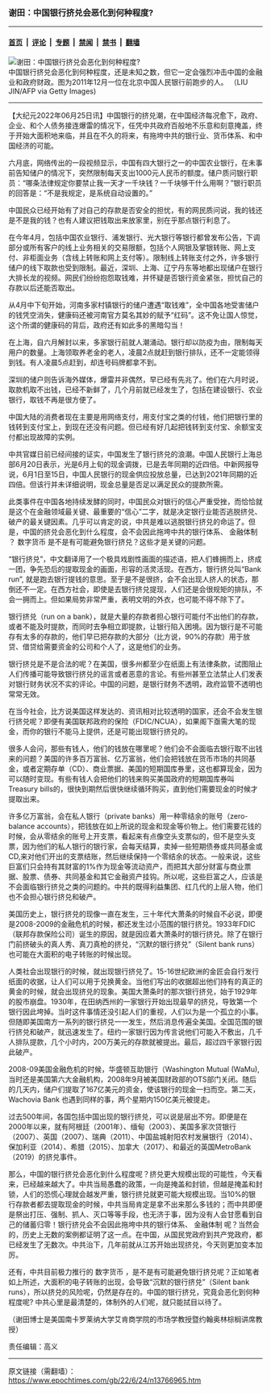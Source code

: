 ### 谢田：中国银行挤兑会恶化到何种程度?

---

#### [首页](../../../..?n13766965) &nbsp;|&nbsp; [评论](../../../../../epoch-comment?n13766965) &nbsp;|&nbsp; [专题](../../../../../epoch-special?n13766965) &nbsp;|&nbsp; [禁闻](../../../../../epoch-news?n13766965) &nbsp;|&nbsp; [禁书](../../../../../books?n13766965) &nbsp;|&nbsp; [翻墙](https://github.com/gfw-breaker/nogfw/blob/master/README.md?n13766965)


<div><img alt="谢田：中国银行挤兑会恶化到何种程度?" class="attachment-djy_600_400 size-djy_600_400 wp-post-image" src="https://i.epochtimes.com/assets/uploads/2022/06/id13767026-China-bank-run-GettyImages-134332392-600x400.jpg"/>
<div class="caption">
 中国银行挤兑会恶化到何种程度，还是未知之数，但它一定会强烈冲击中国的金融业和政府财政。图为2011年12月一位在北京中国人民银行前跑步的人。 （LIU JIN/AFP via Getty Images)
</div></div><hr/><div class="post_content" id="artbody" itemprop="articleBody">
 <!-- article content begin -->
 <p>
  【大纪元2022年06月25日讯】中国银行的挤兑潮，在中国经济每况愈下，政府、企业、和个人债务接连爆雷的情况下，任凭中共政府百般地不乐意和刻意掩盖，终于开始大面积地来临，并且在不久的将来，有拖垮中共的银行业、货币体系、和中国经济的可能。
 </p>
 <p>
  六月底，网络传出的一段视频显示，中国有四大银行之一的中国农业银行，在未事前告知储户的情况下，突然限制每天支出1000元人民币的额度。储户质问银行职员：“哪条法律规定你要禁止我一天才一千块钱？一千块够干什么用啊？”银行职员的回答是：“不是我规定，是系统自动设置的。”
 </p>
 <p>
  中国民众已经开始有了对自己的存款是否安全的担忧，有的网民质问说，我的钱还是不是我的钱？也有人建议把钱取出来放家里，别在乎那点银行利息了。
 </p>
 <p>
  在今年4月，包括中国农业银行、浦发银行、光大银行等银行都曾发布公告，下调部分或所有客户的线上业务相关的交易限额，包括个人网银及掌银转账、网上支付、非柜面业务（含线上转账和网上支付等）。限制线上转账支付之外，许多银行储户的线下取款也受到限制。最近，深圳、上海、辽宁丹东等地都出现储户在银行大排长龙的视频。网民们纷纷抱怨取钱难，并怀疑是否银行资金紧张，担忧自己的存款以后还能否取出。
 </p>
 <p>
  从4月中下旬开始，河南多家村镇银行的储户遭遇“取钱难”，全中国各地受害储户的钱凭空消失，健康码还被河南官方莫名其妙的赋予“红码”。这不免让国人惊觉，这个所谓的健康码的背后，政府还有如此多的黑暗勾当！
 </p>
 <p>
  在上海，自六月解封以来，多家银行前就人潮涌动。银行却以防疫为由，限制每天用户的数量。上海领取养老金的老人，凌晨2点就赶到银行排队，还不一定能领得到钱。有人凌晨5点赶到，却连号码牌都拿不到。
 </p>
 <p>
  深圳的储户则告诉海外媒体，爆雷并非偶然，早已经有先兆了。他们在六月时说，取款机取不出钱，已经不新鲜了，几个月前就已经发生了，包括在建设银行、农业银行，取钱不再是很方便了。
 </p>
 <p>
  中国大陆的消费者现在主要是用网络支付，用支付宝之类的付钱，他们把银行里的钱转到支付宝上，到现在还没有问题。但已经有好几起把钱转到支付宝、余额宝支付都出现故障的实例。
 </p>
 <p>
  中共官媒日前已经间接的证实，中国发生了银行挤兑的浪潮。中国人民银行上海总部6月20日表示，光是6月上旬的现金调拨，已是去年同期的近四倍。中新网报导说，6月1日至15日，中国人民银行的现金供应投放总量，已达到2021年同期的近四倍。但该行并未详细说明，现金总量是否足以满足民众的提款所需。
 </p>
 <p>
  此类事件在中国各地持续发酵的同时，中国民众对银行的信心严重受挫，而恰恰就是这个在金融领域最关键、最重要的“信心”二字，就是决定银行业能否逃脱挤兑、破产的最关键因素。几乎可以肯定的说，中共是难以逃脱银行挤兑的命运了。但是，中国的挤兑会恶化到什么程度，会不会因此拖垮中共的银行体系、
  <ok href="https://www.epochtimes.com/gb/tag/%E9%87%91%E8%9E%8D%E4%BD%93%E5%88%B6.html">
   金融体制
  </ok>
  ？
  <ok href="https://www.epochtimes.com/gb/tag/%E6%95%B0%E5%AD%97%E8%B4%A7%E5%B8%81.html">
   数字货币
  </ok>
  是不是有可能避免银行挤兑？这些才是关键的问题。
 </p>
 <p>
  “银行挤兑”，中文翻译用了一个极具戏剧性画面的描述语，把人们蜂拥而上，挤成一团，争先恐后的提取现金的画面，形容的活灵活现。在西方，银行挤兑叫“Bank run”, 就是跑去银行提钱的意思。至于是不是很挤，会不会出现人挤人的状态，那倒还不一定。在西方社会，即使是去银行挤兑提现，人们还是会很规矩的排队，不会一拥而上。但如果局势非常严重，表明文明的外衣，也可能不得不除下了。
 </p>
 <p>
  银行挤兑（run on a bank），就是大量的存款者担心银行可能付不出他们的存款，或者不能及时提款，而同时去争相立即提款，让银行陷入困境。因为银行是不可能存有太多的存款的，他们早已把存款的大部分（比方说，90%的存款）用于放贷、借贷给需要资金的公司和个人了，这是他们的业务。
 </p>
 <p>
  银行挤兑是不是合法的呢？在美国，很多州都至少在纸面上有法律条款，试图阻止人们传播可能导致银行挤兑的谣言或者恶意的言论。有些州甚至立法禁止人们发表对银行财务状况不实的评论。中国的问题，是银行财务不透明，政府监管不透明也常常无效。
 </p>
 <p>
  在当今社会，比方说美国这样发达的、资讯相对比较透明的国家，还会不会发生银行挤兑呢？即便有美国联邦政府的保险（FDIC/NCUA），如果阁下亟需大笔的现金，而你的银行不能马上提供，还是可能出现银行挤兑的。
 </p>
 <p>
  很多人会问，那些有钱人，他们的钱放在哪里呢？他们会不会面临去银行取不出钱来的问题？美国的许多百万富翁、亿万富翁，他们会把钱放在货币市场的共同基金，或者定期存单（CD）、商业票据、美国的短期国库券里，这也都算现金，因为可以随时变现。有些有钱人会把他们的钱来购买美国政府的短期国库券叫Treasury bills的，很快到期然后很快继续循环购买，直到他们需要现金的时候才提取出来。
 </p>
 <p>
  许多亿万富翁，会在私人银行（private banks）用一种零结余的账号（zero-balance accounts），把钱放在如上所说的现金和现金等价物上。他们需要花钱的时候，会从零结余的账号上开支票，看起来有点像空头支票似的，但不是空头支票，因为他们的私人银行的银行家，会每天结算，卖掉一些短期债券或共同基金或CD,来对他们开出的支票结账，然后继续保持一个零结余的状态。一般来说，这些巨富们只会持有其财富的1%作为现金等流动资产，而把其大部分财富与商业票据、股票、债券、共同基金和其它金融资产挂钩。所以呢，这些巨富之人，应该是不会面临银行挤兑之类的问题的。中共的既得利益集团、红几代的上层人物，他们也不会担心银行挤兑和破产。
 </p>
 <p>
  美国历史上，银行挤兑的现像一直在发生，三十年代大萧条的时候自不必说，即便是2008-2009的金融危机的时候，都还发生过小范围的银行挤兑。1933年FDIC（联邦存款保险公司）诞生的原因，就是因应着大萧条时的银行挤兑。除了在银行门前挤破头的真人秀、真刀真枪的挤兑，“沉默的银行挤兑”（Silent bank runs）也可能在大面积的电子转账的时候出现。
 </p>
 <p>
  人类社会出现银行的时候，就出现银行挤兑了。15-16世纪欧洲的金匠会自行发行纸面的收据，让人们可以用于兑换黄金。当他们写出的收据超出他们持有的真正的黄金的时候，就会出现挤兑的现象。美国大萧条时的那次银行挤兑，始于1929年的股市崩盘。1930年，在田纳西州的一家银行开始出现最早的挤兑，导致第一个银行因此垮掉。当时这件事情还没引起人们的重视，人们以为是一个孤立的小事。但随即美国南方一系列的银行挤兑一一发生，然后消息传遍全美国。全国范围的银行挤兑和破产，就迅速发生了。纽约一家银行因为传言说他们可能入不敷出，几千人排队提款，几个小时内，200万美元的存款就被提出。最后，超过四千家银行因此破产。
 </p>
 <p>
  2008-09美国金融危机的时候，华盛顿互助银行（Washington Mutual (WaMu),当时还是美国第六大金融机构，2008年9月被美国财政部的OTS部门关闭。随后的几天内，储户们提取了167亿美元的资金，使该银行的现金一扫而空。第二天，Wachovia Bank 也遇到同样的事，两个星期内150亿美元被提走。
 </p>
 <p>
  过去500年间，各国包括中国出现的银行挤兑，可以说是层出不穷。即便是在2000年以来，就有阿根廷（2001年）、缅甸（2003）、美国多家次贷银行（2007）、英国（2007）、瑞典（2011）、中国盐城射阳农村发展银行（2014）、保加利亚（2014）、希腊（2015）、加拿大（2017）、和最近的英国MetroBank（2019）的挤兑事件。
 </p>
 <p>
  那么，中国的银行挤兑会恶化到什么程度呢？挤兑更大规模出现的可能性，今天看来，已经越来越大了。中共当局愚蠢的政策，一向是掩盖和封锁，但越是掩盖和封锁，人们的恐慌心理就会越发严重，银行挤兑就更可能大规模出现。当10%的银行存款者都去提取现金的时候，中共当局肯定是拿不出来那么多钱的；而中共即便是祭出打压、强制、抓人、灭口等等手段，也无济于事，因为没有人会甘愿看到自己的储蓄归零！银行挤兑会不会因此拖垮中共的银行体系、
  <ok href="https://www.epochtimes.com/gb/tag/%E9%87%91%E8%9E%8D%E4%BD%93%E5%88%B6.html">
   金融体制
  </ok>
  呢？当然会的，历史上无数的案例都证明了这一点。在中国，从国民党政府到共产党政府，都已经发生了无数次。中共治下，几年前就从江苏开始出现挤兑，今天则更加变本加厉。
 </p>
 <p>
  还有，中共目前极力推行的
  <ok href="https://www.epochtimes.com/gb/tag/%E6%95%B0%E5%AD%97%E8%B4%A7%E5%B8%81.html">
   数字货币
  </ok>
  ，是不是有可能避免银行挤兑呢？正如笔者如上所述，大面积的电子转账的出现，会导致“沉默的银行挤兑”（Silent bank runs），所以挤兑的风险呢，仍然是存在的。中国的银行挤兑，究竟会恶化到何种程度呢? 中共心里是最清楚的，体制外的人们呢，就只能拭目以待了。
 </p>
 <p>
  （谢田博士是美国南卡罗莱纳大学艾肯商学院的市场学教授暨约翰奥林棕榈讲席教授）
 </p>
 <p>
  责任编辑：高义
 </p>
 <!-- article content end -->
 <div id="below_article_ad">
 </div>
</div>


---

原文链接（需翻墙）：https://www.epochtimes.com/gb/22/6/24/n13766965.htm
